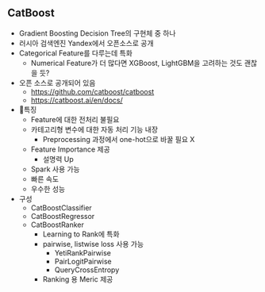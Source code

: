 ## CatBoost
  * Gradient Boosting Decision Tree의 구현체 중 하나
  * 러시아 검색엔진 Yandex에서 오픈소스로 공개
  * Categorical Feature를 다루는데 특화
      * Numerical Feature가 더 많다면 XGBoost, LightGBM을 고려하는 것도 괜찮을 듯? 
  * 오픈 소스로 공개되어 있음
      * https://github.com/catboost/catboost
      * https://catboost.ai/en/docs/
  * 특징
      * Feature에 대한 전처리 불필요
      * 카테고리형 변수에 대한 자동 처리 기능 내장
          * Preprocessing 과정에서 one-hot으로 바꿀 필요 X
      * Feature Importance 제공
          * 설명력 Up
      * Spark 사용 가능
      * 빠른 속도
      * 우수한 성능
  * 구성
      * CatBoostClassifier
      * CatBoostRegressor
      * CatBoostRanker
          * Learning to Rank에 특화
          * pairwise, listwise loss 사용 가능
            * YetiRankPairwise
            * PairLogitPairwise
            * QueryCrossEntropy
          * Ranking 용 Meric 제공
